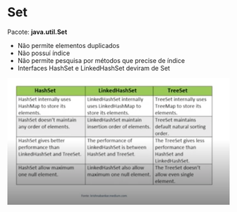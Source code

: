 # Set

Pacote: **java.util.Set**

- Não permite elementos duplicados
- Não possuí índice
- Não permite pesquisa por métodos que precise de índice
- Interfaces HashSet e LinkedHashSet deviram de Set

![img_2.png](img_2.png)